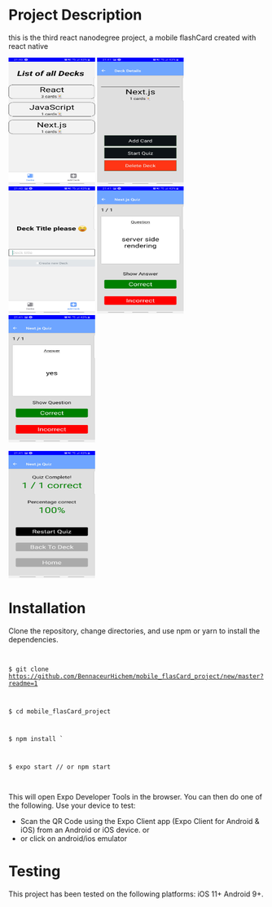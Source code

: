 # Project Description
this is the third react  nanodegree project, a mobile flashCard created with react native
<p float="left">
   
   <img src="images/deckList.jpg" width="170px" height="250px">
   <img src="images/DeckDetail.jpg" width="170px" height="250px">

   <img src="images/addCardToDeck.jpg" width="170px" height="250px">
   <img src="images/Quiz.jpg" width="170px" height="250px" >
    <img src="images/Quiz[answer].jpg" width="170px" height="250px" align-self="center">
<p float="center">
     <img src="images/endQuiz.jpg" width="170px" height="250px">
 </p>
</p>

# Installation
Clone the repository, change directories, and use npm or yarn to install the dependencies.
<code>

$ git clone https://github.com/BennaceurHichem/mobile_flasCard_project/new/master?readme=1

$ cd mobile_flasCard_project

$ npm install `

$ expo start // or npm start

</code>

This will open Expo Developer Tools in the browser. You can then do one of the following.
Use your device to test:
<ul>


<li>Scan the QR Code using the Expo Client app (Expo Client for Android & iOS) from an Android or iOS device.
 or </li>
<li>or click on android/ios emulator</li>
</ul>

# Testing
This project has been tested on the following platforms:
iOS 11+
Android 9+.



